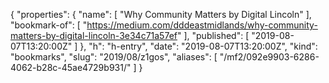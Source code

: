 {
  "properties": {
    "name": [
      "Why Community Matters by Digital Lincoln"
    ],
    "bookmark-of": [
      "https://medium.com/dddeastmidlands/why-community-matters-by-digital-lincoln-3e34c71a57ef"
    ],
    "published": [
      "2019-08-07T13:20:00Z"
    ]
  },
  "h": "h-entry",
  "date": "2019-08-07T13:20:00Z",
  "kind": "bookmarks",
  "slug": "2019/08/z1gos",
  "aliases": [
    "/mf2/092e9903-6286-4062-b28c-45ae4729b931/"
  ]
}
